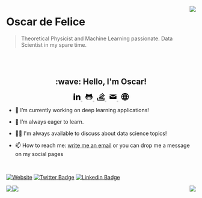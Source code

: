<a href="https://oscar-defelice.github.io"><img src="https://user-images.githubusercontent.com/49638680/98257151-9f5e5800-1f7f-11eb-9f42-479a4fc6cf24.png" height="125" align="right" /></a>

# Oscar de Felice
> Theoretical Physicist and Machine Learning passionate. Data Scientist in my spare time.

<br />
<br />

<h2 align="center">
    :wave: Hello, I'm Oscar!
</h2>

<p align="center">
    <a href="https://linkedin.com/in/oscar-de-felice-5ab72383/">
        <img src="https://raw.githubusercontent.com/mzjp2/mzjp2/master/icons/linkedin.svg" width=20px height=20px alt="linkedin: oscar-de-felice-5ab72383/">
    </a>&nbsp;
    <a href="https://github.com/oscar-defelice">
        <img src="https://raw.githubusercontent.com/mzjp2/mzjp2/master/icons/github.svg" width=20px height=20px alt="github: oscar-defelice">
    </a>&nbsp;
    <a href="https://stackexchange.com/users/4575790/oscar">
        <img src="https://raw.githubusercontent.com/mzjp2/mzjp2/master/icons/stackoverflow.svg" width=20px height=20px alt="stackoverflow">
    </a>&nbsp;
    <a href="mailto:oscar.defelice@gmail.com">
        <img src="https://raw.githubusercontent.com/mzjp2/mzjp2/master/icons/mail.svg" width=20px height=20px alt="email">
    </a>&nbsp;
    <a href="https://oscar-defelice.github.io">
        <img src="https://raw.githubusercontent.com/mzjp2/mzjp2/master/icons/web.svg" width=20px height=20px alt="website">
    </a>
</p>


- 🔭 I’m currently working on deep learning applications!
- 🌱 I’m always eager to learn.
- 🧔🏻 I'm always available to discuss about data science topics!

- 📫 How to reach me: [write me an email](mailto:oscar.defelice@gmail.com) or you can drop me a message on my social pages
<br />

[![Website](https://img.shields.io/badge/oscar--defelice-oscar-orange?style=plastic&logo=netlify&logoColor=informational&link=oscar-defelice.github.io)](https://oscar-defelice.github.io)
[![Twitter Badge](https://img.shields.io/badge/-@OscardeFelice-1ca0f1?style=plastic&labelColor=1ca0f1&logo=twitter&logoColor=white&link=https://twitter.com/oscardefelice)](https://twitter.com/OscardeFelice)
[![Linkedin Badge](https://img.shields.io/badge/-oscardefelice-blue?style=plastic&logo=Linkedin&logoColor=white&link=https://linkedin.com/in/oscar-de-felice-5ab72383/)](https://linkedin.com/in/oscar-de-felice-5ab72383/) 

<a href="http://ionicabizau.github.io/github-profile-languages/?user=%2540oscar-defelice">
  <img align="left" src="https://github-readme-stats.vercel.app/api/top-langs/?username=oscar-defelice&count_private=true&langs_count=7&hide=jupyter%20notebook, tex&layout=compact" />
</a>
<a href="http://ionicabizau.github.io/github-profile-languages/?user=%2540oscar-defelice">
  <img align="right" src="https://github-readme-stats.vercel.app/api?username=oscar-defelice&count_private=true&show_icons=true" />
</a>


<!--- Google Analytics Pixel Tracker -->
<img src="https://www.google-analytics.com/collect?v=1&t=pageview&tid=UA-140255752-1&dh=github.com&dp=https%3A%2F%2Fgithub.com%2Foscar-defelice" />


<!--
**oscar-defelice/oscar-defelice** is a ✨ _special_ ✨ repository because its `README.md` (this file) appears on your GitHub profile.

Here are some ideas to get you started:

- 🔭 I’m currently working on ...
- 🌱 I’m currently learning ...
- 👯 I’m looking to collaborate on ...
- 🤔 I’m looking for help with ...
- 💬 Ask me about ...
- 📫 How to reach me: ...
- 😄 Pronouns: ...
- ⚡ Fun fact: ...
-->
